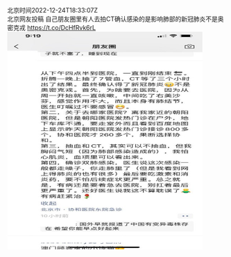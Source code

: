 北京时间2022-12-24T18:33:07Z<br>北京网友投稿
自己朋友圈里有人去拍CT确认感染的是影响肺部的新冠肺炎不是奥密克戎 https://t.co/DcHfRvk6rL<br><img src='/temp/image/2022/n-Month-12/1606598840810971136_0.jpg' width='450' height='500'><br><br>